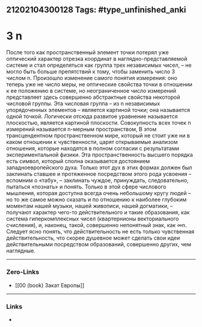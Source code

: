 21202104300128
Tags: #type_unfinished_anki 
---
# 3  n

После того как пространственный элемент точки потерял уже оптический характер отрезка координат в наглядно-представляемой системе и стал определяться как группа трех независимых чисел, – не могло быть больше препятствий к тому, чтобы заменить число 3 числом n. Произошло изменение самого понятия измерения: оно теперь уже не число меры, не оптические свойства точки в отношении к ее положению в системе, но неограниченное число измерений представляет здесь совершенно абстрактные свойства некоторой числовой группы. Эта числовая группа – из n независимых упорядоченных элементов – является картиной точки; она называется одной точкой. Логически отсюда развитое уравнение называется плоскостью, является картиной плоскости. Совокупность всех точек n измерений называется n-мерным пространством, В этом трансцендентном пространственном мире, который не стоит уже ни в каком отношении к чувственности, царят открываемые анализом отношения, которые находятся в полном согласии с результатами экспериментальной физики. Эта пространственность высшего порядка есть символ, который сполна оказывается достоянием западноевропейского духа. Только этот дух в этих формах должен был заклинать ставшее и протяженное посредством этого рода усвоения – вспомним о «табу», – заклинать чуждое, принуждать, следовательно, пытаться «познать» и понять. Только в этой сфере числового мышления, которая доступна всегда очень небольшому кругу людей – но то же самое можно сказать и по отношению к наиболее глубоким моментам нашей музыки, нашей живописи, нашей догматики, – получают характер чего-то действительного и такие образования, как система гиперкомплексных чисел (квартернионы векториального счисления), и, наконец, такой, совершенно непонятный знак, как ∞n. Следует ясно понять, что действительность не есть только чувственная действительность, что скорее душевное может сделать свои идеи действительными посредством образований, совершенно других, чем наглядные.

---
### Zero-Links
- [[00 (book) Закат Европы]]
---
### Links
-